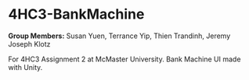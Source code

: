 # 4HC3-BankMachine
**Group Members:** Susan Yuen, Terrance Yip, Thien Trandinh, Jeremy Joseph Klotz

For 4HC3 Assignment 2 at McMaster University. Bank Machine UI made with Unity.
